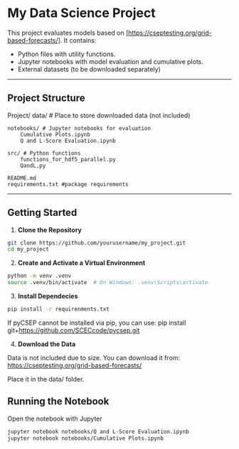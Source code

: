 # My Data Science Project

This project evaluates models based on [https://cseptesting.org/grid-based-forecasts/]. It contains:
- Python files with utility functions.
- Jupyter notebooks with model evaluation and cumulative plots.
- External datasets (to be downloaded separately)

---

## Project Structure

Project/
    data/ # Place to store downloaded data (not included)

    notebooks/ # Jupyter notebooks for evaluation
        Cumulative Plots.ipynb
        Q and L-Score Evaluation.ipynb

    src/ # Python functions
        functions_for_hdf5_parallel.py
        QandL.py

    README.md
    requirements.txt #package requirements



---

## Getting Started

1. **Clone the Repository**

```bash
git clone https://github.com/yourusername/my_project.git
cd my_project
```

2. **Create and Activate a Virtual Environment**

```bash
python -m venv .venv
source .venv/bin/activate  # On Windows: .venv\Scripts\activate
```

3.  **Install Dependecies**

``` bash
pip install -r requirenments.txt
```

If pyCSEP cannot be installed via pip, you can use: pip install git+https://github.com/SCECcode/pycsep.git


4.  **Download the Data**

Data is not included due to size. You can download it from:
https://cseptesting.org/grid-based-forecasts/

Place it in the data/ folder.

## Running the Notebook

Open the notebook with Jupyter

```bash
jupyter notebook notebooks/Q and L-Score Evaluation.ipynb
jupyter notebook notebooks/Cumulative Plots.ipynb
```
